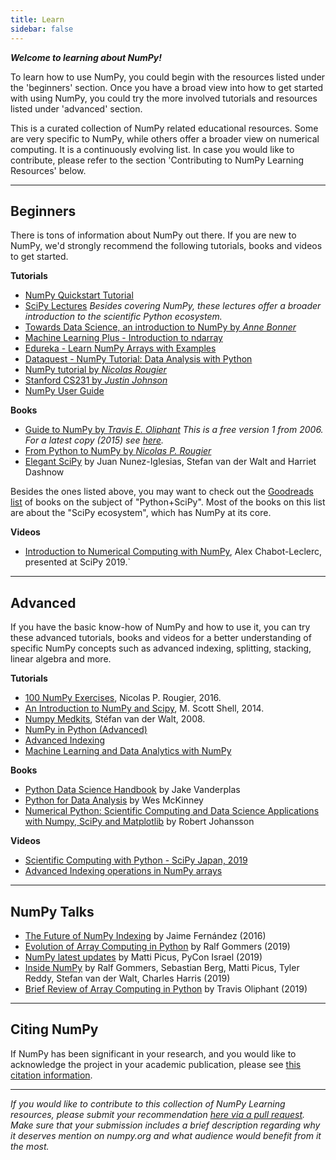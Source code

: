```yaml
---
title: Learn
sidebar: false
---
```


***Welcome to learning about NumPy!***

To learn how to use NumPy, you could begin with the resources listed under the 'beginners' section. Once you have a broad view into how to get started with using NumPy, you could try the more involved tutorials and resources listed under 'advanced' section.

This is a curated collection of NumPy related educational resources. Some are very specific to NumPy, while others offer a broader view on numerical computing. It is a continuously evolving list. In case you would like to contribute, please refer to the section 'Contributing to NumPy Learning Resources' below.
***

## Beginners

There is tons of information about NumPy out there. If you are new to NumPy, we'd strongly recommend the following tutorials, books and videos to get started.

<i class="fad fa-chalkboard"></i> **Tutorials**

* [NumPy Quickstart Tutorial](https://numpy.org/devdocs/user/quickstart.html)
* [SciPy Lectures](https://www.scipy-lectures.org/) *Besides covering NumPy, these lectures offer a broader introduction to the scientific Python ecosystem.*
* [Towards Data Science, an introduction to NumPy by *Anne Bonner*](https://towardsdatascience.com/the-ultimate-beginners-guide-to-numpy-f5a2f99aef54)
* [Machine Learning Plus - Introduction to ndarray](https://www.machinelearningplus.com/python/numpy-tutorial-part1-array-python-examples/)
* [Edureka - Learn NumPy Arrays with Examples ](https://www.edureka.co/blog/python-numpy-tutorial/)
* [Dataquest - NumPy Tutorial: Data Analysis with Python](https://www.dataquest.io/blog/numpy-tutorial-python/)
* [NumPy tutorial by *Nicolas Rougier*](https://github.com/rougier/numpy-tutorial)
* [Stanford CS231 by *Justin Johnson*](http://cs231n.github.io/python-numpy-tutorial/)
* [NumPy User Guide](https://numpy.org/devdocs/user/index.html)

<i class="fas fa-books"></i> **Books**

* [Guide to NumPy by *Travis E. Oliphant*](http://web.mit.edu/dvp/Public/numpybook.pdf) *This is a free version 1 from 2006. For a latest copy (2015) see [here](https://www.barnesandnoble.com/w/guide-to-numpy-travis-e-oliphant-phd/1122853007).*
* [From Python to NumPy by *Nicolas P. Rougier*](https://www.labri.fr/perso/nrougier/from-python-to-numpy/)
* [Elegant SciPy](https://www.amazon.com/Elegant-SciPy-Art-Scientific-Python/dp/1491922877) by Juan Nunez-Iglesias, Stefan van der Walt and Harriet Dashnow

Besides the ones listed above, you may want to check out the [Goodreads list](https://www.goodreads.com/shelf/show/python-scipy) of books on the subject of "Python+SciPy". Most of the books on this list are about the "SciPy ecosystem", which has NumPy at its core.

<i class="far fa-file-video"></i> **Videos**

* [Introduction to Numerical Computing with NumPy](http://youtu.be/ZB7BZMhfPgk), Alex Chabot-Leclerc, presented at SciPy 2019.`

***

## Advanced

If you have the basic know-how of NumPy and how to use it, you can try these advanced tutorials, books and videos for a better understanding of specific NumPy concepts such as advanced indexing, splitting, stacking, linear algebra and more.

<i class="fad fa-chalkboard"></i> **Tutorials**

* [100 NumPy Exercises](http://www.labri.fr/perso/nrougier/teaching/numpy.100/index.html), Nicolas P. Rougier, 2016.
* [An Introduction to NumPy and Scipy](https://engineering.ucsb.edu/~shell/che210d/numpy.pdf), M. Scott Shell, 2014.
* [Numpy Medkits](http://mentat.za.net/numpy/numpy_advanced_slides/), Stéfan van der Walt, 2008.
* [NumPy in Python (Advanced)](https://www.geeksforgeeks.org/numpy-python-set-2-advanced/)
* [Advanced Indexing](https://www.tutorialspoint.com/numpy/numpy_advanced_indexing.htm)
* [Machine Learning and Data Analytics with NumPy](https://www.machinelearningplus.com/python/numpy-tutorial-python-part2/)

<i class="fas fa-books"></i> **Books**

* [Python Data Science Handbook](https://www.amazon.com/Python-Data-Science-Handbook-Essential/dp/1491912057) by Jake Vanderplas
* [Python for Data Analysis](https://www.amazon.com/Python-Data-Analysis-Wrangling-IPython/dp/1491957662) by Wes McKinney
* [Numerical Python: Scientific Computing and Data Science Applications with Numpy, SciPy and Matplotlib](https://www.amazon.com/Numerical-Python-Scientific-Applications-Matplotlib/dp/1484242459) by Robert Johansson

<i class="far fa-file-video"></i> **Videos**

* [Scientific Computing with Python - SciPy Japan, 2019](https://www.youtube.com/watch?v=cYugp9IN1-Q)
* [Advanced Indexing operations in NumPy arrays](https://www.youtube.com/watch?v=2WTDrSkQBng)

***

## NumPy Talks

* [The Future of NumPy Indexing](https://www.youtube.com/watch?v=o0EacbIbf58) by Jaime Fernández (2016)
* [Evolution of Array Computing in Python](https://www.youtube.com/watch?v=HVLPJnvInzM&t=10s) by Ralf Gommers (2019)
* [NumPy latest updates](https://www.youtube.com/watch?v=YFLVQFjRmPY) by Matti Picus, PyCon Israel (2019)
* [Inside NumPy](https://www.youtube.com/watch?v=dBTJD_FDVjU) by Ralf Gommers, Sebastian Berg, Matti Picus, Tyler Reddy, Stefan van der Walt, Charles Harris (2019)
* [Brief Review of Array Computing in Python](https://www.youtube.com/watch?v=f176j2g2eNc) by Travis Oliphant (2019)

***

## Citing NumPy

If NumPy has been significant in your research, and you would like to acknowledge the project in your academic publication, please see [this citation information](/citing-numpy).

***

_If you would like to contribute to this collection of NumPy Learning resources, please submit your recommendation [here via a pull request](https://github.com/numpy/numpy.org/blob/master/content/en/learn.md). Make sure that your submission includes a brief description regarding why it deserves mention on numpy.org and what audience would benefit from it the most._
